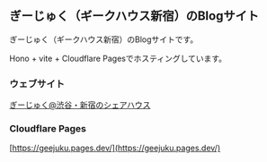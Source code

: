 ## ぎーじゅく（ギークハウス新宿）のBlogサイト

ぎーじゅく（ギークハウス新宿）のBlogサイトです。

Hono + vite + Cloudflare Pagesでホスティングしています。

### ウェブサイト
[ぎーじゅく@渋谷・新宿のシェアハウス](https://blog.geejuku.tokyo)

### Cloudflare Pages
[https://geejuku.pages.dev/](https://geejuku.pages.dev/)
